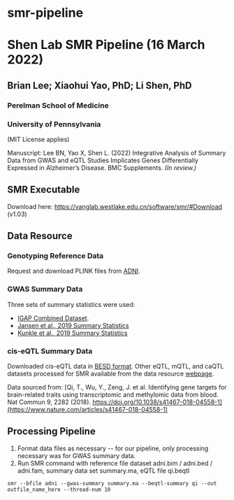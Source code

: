 # smr-pipeline

# Shen Lab SMR Pipeline (16 March 2022)
## Brian Lee; Xiaohui Yao, PhD; Li Shen, PhD
### Perelman School of Medicine 
### University of Pennsylvania


(MIT License applies)

Manuscript: Lee BN, Yao X, Shen L. (2022) Integrative Analysis of Summary Data from GWAS and eQTL Studies Implicates Genes Differentially Expressed in Alzheimer’s Disease. BMC Supplements. _(In review.)_

## **SMR Executable**
Download here: https://yanglab.westlake.edu.cn/software/smr/#Download (v1.03)

## **Data Resource**

### Genotyping Reference Data
Request and download PLINK files from [ADNI](adni.loni.usc.edu).

### GWAS Summary Data

Three sets of summary statistics were used:
- [IGAP Combined Dataset](www.niagads.org/datasets/ng00036).
- [Jansen et al., 2019 Summary Statistics](https://ctg.cncr.nl/software/summary_statistics)
- [Kunkle et al., 2019 Summary Statistics](https://www.niagads.org/datasets/ng00075)

### cis-eQTL Summary Data
Downloaded cis-eQTL data in [BESD format](https://yanglab.westlake.edu.cn/data/SMR/GTEx-brain.tar.gz). Other eQTL, mQTL, and caQTL datasets processed for SMR available from the data resource [webpage](https://yanglab.westlake.edu.cn/software/smr/#DataResource).

Data sourced from: [Qi, T., Wu, Y., Zeng, J. et al. Identifying gene targets for brain-related traits using transcriptomic and methylomic data from blood. Nat Commun 9, 2282 (2018). https://doi.org/10.1038/s41467-018-04558-1](https://www.nature.com/articles/s41467-018-04558-1)

## Processing Pipeline
1. Format data files as necessary -- for our pipeline, only processing necessary was for GWAS summary data.
2. Run SMR command with reference file dataset adni.bim / adni.bed / adni.fam, summary data set summary.ma, eQTL file qi.beqtl

```
smr --bfile adni --gwas-summary summary.ma --beqtl-summary qi --out outfile_name_here --thread-num 10
```
